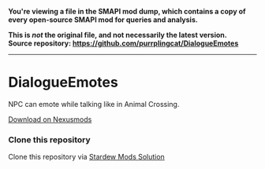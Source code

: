 **You're viewing a file in the SMAPI mod dump, which contains a copy of every open-source SMAPI mod
for queries and analysis.**

**This is _not_ the original file, and not necessarily the latest version.**  
**Source repository: https://github.com/purrplingcat/DialogueEmotes**

----

# DialogueEmotes

NPC can emote while talking like in Animal Crossing.

[Download on Nexusmods](https://www.nexusmods.com/stardewvalley/mods/6537)

### Clone this repository

Clone this repository via [Stardew Mods Solution](https://github.com/purrplingcat/StardewModsSolution)
